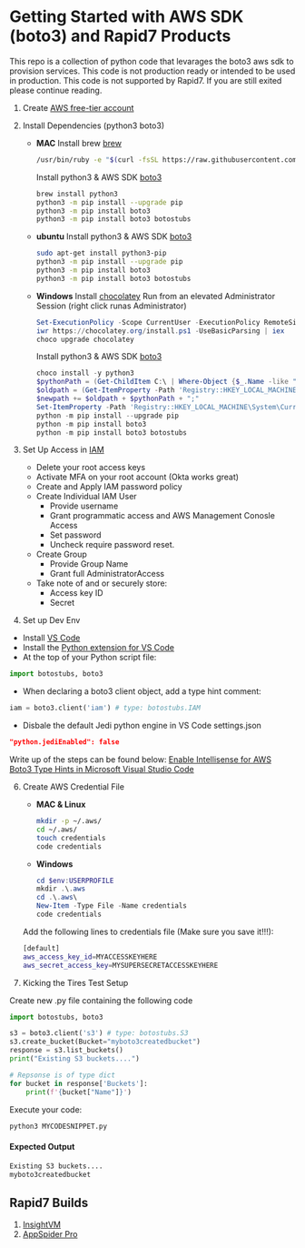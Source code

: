 # Getting Started with AWS SDK (boto3) and Rapid7 Products
This repo is a collection of python code that levarages the boto3 aws sdk to provision services. This code is not production ready or intended to be used in production. This code is not supported by Rapid7. If you are still exited please continue reading.

1. Create [AWS free-tier account](https://aws.amazon.com/free/?all-free-tier.sort-by=item.additionalFields.SortRank&all-free-tier.sort-order=asc) 

2. Install Dependencies (python3 boto3)
    * **MAC**
        Install brew [brew](https://brew.sh/)
        ```bash
        /usr/bin/ruby -e "$(curl -fsSL https://raw.githubusercontent.com/Homebrew/install/master/install)"
        ```
        Install python3 & AWS SDK [boto3](https://boto3.amazonaws.com/v1/documentation/api/latest/guide/quickstart.html)
        ```bash
        brew install python3
        python3 -m pip install --upgrade pip
        python3 -m pip install boto3
        python3 -m pip install boto3 botostubs
        ```
    * **ubuntu**
        Install python3 & AWS SDK [boto3](https://boto3.amazonaws.com/v1/documentation/api/latest/guide/quickstart.html)
        ```bash
        sudo apt-get install python3-pip
        python3 -m pip install --upgrade pip
        python3 -m pip install boto3
        python3 -m pip install boto3 botostubs
        ```
    * **Windows**
        Install [chocolatey](https://chocolatey.org)
        Run from an elevated Administrator Session (right click runas Administrator)
        ```powershell
        Set-ExecutionPolicy -Scope CurrentUser -ExecutionPolicy RemoteSigned -Confirm:$false -Force
        iwr https://chocolatey.org/install.ps1 -UseBasicParsing | iex
        choco upgrade chocolatey
        ```
        Install python3 & AWS SDK [boto3](https://boto3.amazonaws.com/v1/documentation/api/latest/guide/quickstart.html)
        ```powershell
        choco install -y python3
        $pythonPath = (Get-ChildItem C:\ | Where-Object {$_.Name -like "*python3*"}).FullName
        $oldpath = (Get-ItemProperty -Path 'Registry::HKEY_LOCAL_MACHINE\System\CurrentControlSet\Control\Session Manager\Environment' -Name PATH).path
        $newpath += $oldpath + $pythonPath + ";"
        Set-ItemProperty -Path 'Registry::HKEY_LOCAL_MACHINE\System\CurrentControlSet\Control\Session Manager\Environment' -Name PATH -Value $newPath
        python -m pip install --upgrade pip
        python -m pip install boto3
        python -m pip install boto3 botostubs
        ```

4. Set Up Access in [IAM](https://console.aws.amazon.com/iam/)
    - Delete your root access keys
    - Activate MFA on your root account (Okta works great)
    - Create and Apply IAM password policy
    - Create Individual IAM User
        - Provide username 
        - Grant programmatic access and AWS Management Conosle Access
        - Set password
        - Uncheck require password reset.
    - Create Group
        - Provide Group Name
        - Grant full AdministratorAccess 
    - Take note of and or securely store:
        - Access key ID
        - Secret

5. Set up Dev Env
- Install [VS Code](https://code.visualstudio.com/)
- Install the [Python extension for VS Code](https://marketplace.visualstudio.com/items?itemName=ms-python.python)
- At the top of your Python script file: 
```python
import botostubs, boto3
```
- When declaring a boto3 client object, add a type hint comment: 
```python
iam = boto3.client('iam') # type: botostubs.IAM
```
- Disbale the default Jedi python engine in VS Code settings.json
```json
"python.jediEnabled": false
```

Write up of the steps can be found below:
[Enable Intellisense for AWS Boto3 Type Hints in Microsoft Visual Studio Code](https://trevorsullivan.net/2019/06/11/intellisense-microsoft-vscode-aws-boto3-python/)

6. Create AWS Credential File
    * **MAC & Linux**
        ```bash
        mkdir -p ~/.aws/ 
        cd ~/.aws/ 
        touch credentials
        code credentials
        ```
    * **Windows**
        ```powershell
        cd $env:USERPROFILE
        mkdir .\.aws  
        cd .\.aws\
        New-Item -Type File -Name credentials 
        code credentials
        ```
    Add the following lines to credentials file (Make sure you save it!!!):
    ```bash
    [default]
    aws_access_key_id=MYACCESSKEYHERE
    aws_secret_access_key=MYSUPERSECRETACCESSKEYHERE
    ```

7. Kicking the Tires Test Setup

Create new .py file containing the following code
```python
import botostubs, boto3

s3 = boto3.client('s3') # type: botostubs.S3
s3.create_bucket(Bucket="myboto3createdbucket")
response = s3.list_buckets()
print("Existing S3 buckets....")

# Repsonse is of type dict
for bucket in response['Buckets']:
    print(f'{bucket["Name"]}')
```
Execute your code:
```bash
python3 MYCODESNIPPET.py
```
#### Expected Output
```bash
Existing S3 buckets....
myboto3createdbucket
```

## Rapid7 Builds 
1. [InsightVM](./InsightVM)
2. [AppSpider Pro](./AppSpiderPro)
